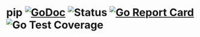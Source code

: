 # pip [![GoDoc](https://godoc.org/github.com/itsmontoya/pip?status.svg)](https://godoc.org/github.com/itsmontoya/pip) ![Status](https://img.shields.io/badge/status-beta-yellow.svg) [![Go Report Card](https://goreportcard.com/badge/github.com/itsmontoya/pip)](https://goreportcard.com/report/github.com/itsmontoya/pip) ![Go Test Coverage](https://img.shields.io/badge/coverage-100%25-brightgreen)